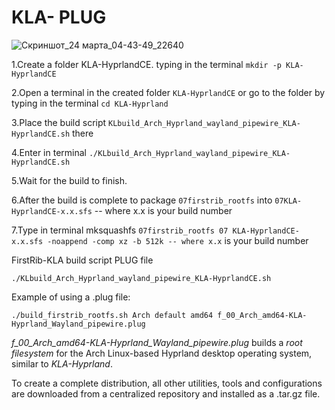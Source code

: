 # KLA- PLUG
![Скриншот_24 марта_04-43-49_22640](https://github.com/sofijacom/KLA-Hyprland/assets/107557749/9cb7631c-6fd2-4c3c-9c21-7225ee09fd70)

1.Create a folder KLA-HyprlandCE. typing in the terminal ```mkdir -p KLA-HyprlandCE```

2.Open a terminal in the created folder ```KLA-HyprlandCE``` or go to the folder by typing in the terminal ```cd KLA-Hyprland```

3.Place the build script  ```KLbuild_Arch_Hyprland_wayland_pipewire_KLA-HyprlandCE.sh```  there

4.Enter in terminal ```./KLbuild_Arch_Hyprland_wayland_pipewire_KLA-HyprlandCE.sh```

5.Wait for the build to finish.

6.After the build is complete to package ```07firstrib_rootfs``` into ```07KLA-HyprlandCE-x.x.sfs``` -- where x.x is your build number

7.Type in terminal mksquashfs ```07firstrib_rootfs 07 KLA-HyprlandCE-x.x.sfs -noappend -comp xz -b 512k -- where x.x``` is your build number

FirstRib-KLA build script PLUG file

```./KLbuild_Arch_Hyprland_wayland_pipewire_KLA-HyprlandCE.sh```

Example of using a .plug file:

```./build_firstrib_rootfs.sh Arch default amd64 f_00_Arch_amd64-KLA-Hyprland_Wayland_pipewire.plug```

*f_00_Arch_amd64-KLA-Hyprland_Wayland_pipewire.plug* builds a *root filesystem* for the Arch Linux-based Hyprland desktop operating system, similar to *KLA-Hyprland*.

To create a complete distribution, all other utilities, tools and configurations are downloaded from a centralized repository and installed as a .tar.gz file.

